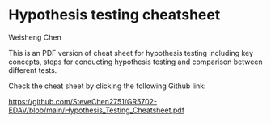 # Hypothesis testing cheatsheet

Weisheng Chen

This is an PDF version of cheat sheet for hypothesis testing including key concepts, steps for conducting hypothesis testing and comparison between different tests.

Check the cheat sheet by clicking the following Github link:

https://github.com/SteveChen2751/GR5702-EDAV/blob/main/Hypothesis_Testing_Cheatsheet.pdf
